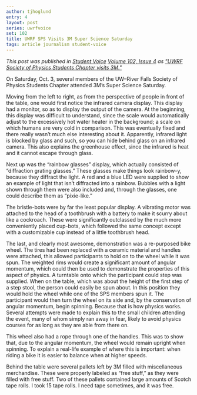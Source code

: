 ```yaml
---
author: tjhoglund
entry: 4
layout: post
series: uwrfvoice
set: 102
title: UWRF SPS Visits 3M Super Science Saturday
tags: article journalism student-voice
---
```


*This post was published in [Student Voice](http://uwrfvoice.com) [Volume 102,
Issue 4](http://uwrfvoice.com/pdf/151009studentvoice.pdf) as ["UWRF Society of
Physics Students Chapter visits 3M."](http://uwrfvoice.com/etcetera/14704)*

On Saturday, Oct. 3, several members of the UW–River Falls Society of Physics
Students Chapter attended 3M’s Super Science Saturday.

Moving from the left to right, as from the perspective of people in front of the
table, one would first notice the infrared camera display. This display had a
monitor, so as to display the output of the camera. At the beginning, this
display was difficult to understand, since the scale would automatically adjust
to the excessively hot water heater in the background; a scale on which humans
are very cold in comparison. This was eventually fixed and there really wasn’t
much else interesting about it. Apparently, infrared light is blocked by glass
and such, so you can hide behind glass on an infrared camera. This also explains
the greenhouse effect, since the infrared is heat and it cannot escape through
glass.

Next up was the “rainbow glasses” display, which actually consisted of
“diffraction grating glasses.” These glasses make things look rainbow-y, because
they diffract the light. A red and a blue LED were supplied to show an example
of light that isn’t diffracted into a rainbow. Bubbles with a light shown
through them were also included and, through the glasses, one could describe
them as “pixie-like.”

The bristle-bots were by far the least popular display. A vibrating motor was
attached to the head of a toothbrush with a battery to make it scurry about like
a cockroach. These were significantly outclassed by the much more conveniently
placed cup-bots, which followed the same concept except with a customizable cup
instead of a little toothbrush head.

The last, and clearly most awesome, demonstration was a re-purposed bike wheel.
The tires had been replaced with a ceramic material and handles were attached,
this allowed participants to hold on to the wheel while it was spun. The
weighted rims would create a significant amount of angular momentum, which could
then be used to demonstrate the properties of this aspect of physics. A
turntable onto which the participant could step was supplied. When on the table,
which was about the height of the first step of a step stool, the person could
easily be spun about. In this position they would hold the wheel while one of
the SPS members spun it. The participant would then turn the wheel on its side
and, by the conservation of angular momentum, begin spinning. Because that is
how physics works. Several attempts were made to explain this to the small
children attending the event, many of whom simply ran away in fear, likely to
avoid physics courses for as long as they are able from there on.

This wheel also had a rope through one of the handles. This was to show that,
due to the angular momentum, the wheel would remain upright when spinning. To
explain a real-life example of where this is important: when riding a bike it is
easier to balance when at higher speeds.

Behind the table were several pallets left by 3M filled with miscellaneous
merchandise. These were properly labeled as “free stuff,” as they were filled
with free stuff. Two of these pallets contained large amounts of Scotch tape
rolls. I took 15 tape rolls. I need tape sometimes, and it was free.
